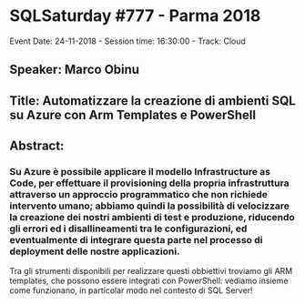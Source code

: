 # SQLSaturday #777 - Parma 2018
Event Date: 24-11-2018 - Session time: 16:30:00 - Track: Cloud
## Speaker: Marco Obinu
## Title: Automatizzare la creazione di ambienti SQL su Azure con Arm Templates e PowerShell
## Abstract:
### Su Azure è possibile applicare il modello Infrastructure as Code, per effettuare il provisioning della propria infrastruttura attraverso un approccio programmatico che non richiede intervento umano; abbiamo quindi la possibilità di velocizzare la creazione dei nostri ambienti di test e produzione, riducendo gli errori ed i disallineamenti tra le configurazioni, ed eventualmente di integrare questa parte nel processo di deployment delle nostre applicazioni.
Tra gli strumenti disponibili per realizzare questi obbiettivi troviamo gli ARM templates, che possono essere integrati con PowerShell: vediamo insieme come funzionano, in particolar modo nel contesto di SQL Server!
